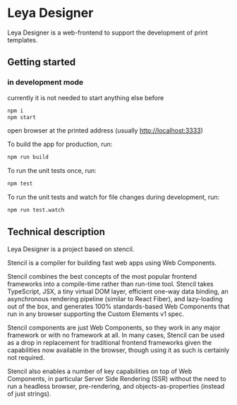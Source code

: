 Leya Designer
=============
Leya Designer is a web-frontend to support the development of print templates.

Getting started
---------------
### in development mode
currently it is not needed to start anything else before

```sh
npm i
npm start
```
open browser at the printed address (usually [http://localhost:3333]())

To build the app for production, run:

```sh
npm run build
```

To run the unit tests once, run:

```sh
npm test
```

To run the unit tests and watch for file changes during development, run:

```sh
npm run test.watch
```

Technical description
---------------------
Leya Designer is a project based on stencil.

Stencil is a compiler for building fast web apps using Web Components.

Stencil combines the best concepts of the most popular frontend frameworks into a compile-time rather than run-time tool.  Stencil takes TypeScript, JSX, a tiny virtual DOM layer, efficient one-way data binding, an asynchronous rendering pipeline (similar to React Fiber), and lazy-loading out of the box, and generates 100% standards-based Web Components that run in any browser supporting the Custom Elements v1 spec.

Stencil components are just Web Components, so they work in any major framework or with no framework at all. In many cases, Stencil can be used as a drop in replacement for traditional frontend frameworks given the capabilities now available in the browser, though using it as such is certainly not required.

Stencil also enables a number of key capabilities on top of Web Components, in particular Server Side Rendering (SSR) without the need to run a headless browser, pre-rendering, and objects-as-properties (instead of just strings).